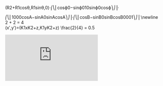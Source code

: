 (R2+R1cosθ,R1sinθ,0)⋅⎛⎝⎜cosϕ0−sinϕ010sinϕ0cosϕ⎞⎠⎟⋅

⎛⎝⎜1000cosA−sinA0sinAcosA⎞⎠⎟⋅⎛⎝⎜cosB−sinB0sinBcosB0001⎞⎠⎟
\newline
2 + 2 = 4 </br>
(x′,y′)=(K1xK2+z,K1yK2+z)
\frac{2}{4} = 0.5

![\sum_{\forall i}{x_i^{2}}](https://latex.codecogs.com/svg.latex?%5Csum_%7B%5Cforall+i%7D%7Bx_i%5E%7B2%7D%7D)

